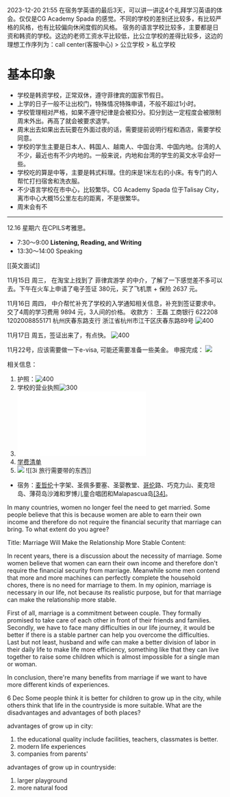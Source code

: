 2023-12-20 21:55
在宿务学英语的最后3天，可以讲一讲这4个礼拜学习英语的体会。仅仅是CG Academy Spada 的感觉。不同的学校的差别还比较多，有比较严格的风格，也有比较偏向休闲度假的风格。
宿务的语言学校比较多，主要都是日资和韩资的学校。这边的老师工资水平比较低，比公立学校的差得比较多，这边的理想工作序列为：call center(客服中心) > 公立学校 > 私立学校

# 基本印象
- 学校是韩资学校，正常双休，遵守菲律宾的国家节假日。
- 上学的日子一般不让出校门，特殊情况特殊申请，不般不超过1小时。
- 学校管理相对严格，如果不遵守纪律是会被扣分。扣分到达一定程度会被限制周末外出。再高了就会被要求退学。
- 周末出去如果出去玩要在外面过夜的话，需要提前说明行程和酒店，需要学校同意。
- 学校的学生主要是日本人、韩国人、越南人、中国台湾、中国内地。台湾的人不少，最近也有不少内地的。一般来说，内地和台湾的学生的英文水平会好一些。
- 学校吃的算是中等，主要是韩式料理。住的床是1米左右的小床。有专门的人帮忙打扫宿舍和洗衣服。
- 不少语言学校在市中心，比较繁华。CG Academy Spada 位于Talisay City， 离市中心大概15公里左右的距离，不是很繁华。
- 周末会有不


----

12.16 星期六 在CPILS考雅思。
- 7:30～9:00 **Listening, Reading, and Writing**
- 13:30～14:00 Speaking

[[英文面试]]


11月15日 周三， 在淘宝上找到了 菲律宾游学 的中介，了解了一下感觉差不多可以去。下午在火车上申请了电子签证 380元，买了飞机票 + 保险 2637 元。

11月16日 周四， 中介帮忙补充了学校的入学通知相关信息，补充到签证要求中。交了4周的学习费用 9894 元，3人间的价格。
收款方：
王磊 工商银行
622208 1202008855171
杭州庆春东路支行
浙江省杭州市江干区庆春东路89号
![400](note/files/Pasted%20image%2020231120173312.png)

11月17日 周五，签证出来了，有点快。
![400](note/files/Pasted%20image%2020231120173333.png)

11月22号，应该需要做一下e-visa, 可能还需要准备一些美金。
申报完成：
![](note/files/etravel-qrcode.png)


相关信息：
1. 护照：![400](note/files/Pasted%20image%2020231120180829.png)
2. 学校的营业执照![300](note/files/Pasted%20image%2020231120173454.png)
3. ![入学通知书 ](note/files/Mr%20Wang%20Zhen%20(LOA).pdf)
4. [学费清单](note/files/Mr%20Wang%20Zhen%20(Gross).pdf)
5. ![](note/files/Pasted%20image%2020231123111219.png)
![[3i 旅行需要带的东西]]



- 宿务：[麦哲伦](https://zh.wikipedia.org/wiki/%E9%BA%A6%E5%93%B2%E4%BC%A6 "麦哲伦")十字架、圣佩多要塞、圣婴教堂、[哥伦](https://zh.wikipedia.org/wiki/%E5%93%A5%E4%BC%A6%E5%B8%83 "哥伦布")路、巧克力山、麦克坦岛、薄荷岛沙滩和罗博儿童合唱团和Malapascua岛[[34]](https://zh.wikipedia.org/wiki/%E8%8F%B2%E5%BE%8B%E5%AE%BE#cite_note-35)。



In many countries, women no longer feel the need to get married. Some people believe that this is because women are able to earn their own income and therefore do not require the financial security that marriage can bring. To what extent do you agree?

Title: Marriage Will Make the Relationship More Stable
Content:

In recent years, there is a discussion about the necessity of marriage. Some women believe that women can earn their own income and therefore don't require the financial security from marriage. Meanwhile some men contend that more and more machines can perfectly complete the household chores, there is no need for marriage to them. In my opinion, marriage is necessary in our life, not because its realistic purpose, but for that marriage can make the relationship more stable. 

First of all, marriage is a commitment between couple. They formally promised to take care of each other in front of their friends and families. Secondly, we have to face many difficulties in our life journey, it would be better if there is a stable partner can help you overcome the difficulties. Last but not least, husband and wife can make a better division of labor in their daily life to make life more efficiency, something like that they can live together to raise some children which is almost impossible for a single man or woman. 

In conclusion, there're many benefits from marriage if we want to have more different kinds of experiences. 


6 Dec
Some people think it is better for children to grow up in the city, while others think that life in the countryside is more suitable. What are the disadvantages and advantages of both places?

advantages of grow up in city:
1. the educational quality include facilities, teachers, classmates is better.  
2. modern life experiences 
3. companies from parents'


advantages of grow up in countryside:
1. larger playground
2. more natural food








